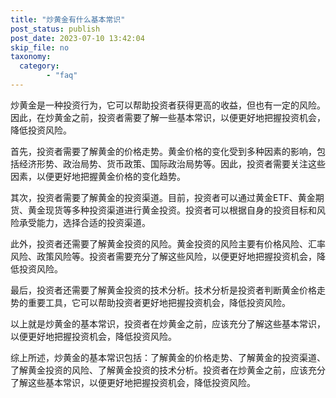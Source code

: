 ```yaml
---
title: "炒黄金有什么基本常识"
post_status: publish
post_date: 2023-07-10 13:42:04
skip_file: no
taxonomy:
  category:
        - "faq"
---
```


炒黄金是一种投资行为，它可以帮助投资者获得更高的收益，但也有一定的风险。因此，在炒黄金之前，投资者需要了解一些基本常识，以便更好地把握投资机会，降低投资风险。

首先，投资者需要了解黄金的价格走势。黄金价格的变化受到多种因素的影响，包括经济形势、政治局势、货币政策、国际政治局势等。因此，投资者需要关注这些因素，以便更好地把握黄金价格的变化趋势。

其次，投资者需要了解黄金的投资渠道。目前，投资者可以通过黄金ETF、黄金期货、黄金现货等多种投资渠道进行黄金投资。投资者可以根据自身的投资目标和风险承受能力，选择合适的投资渠道。

此外，投资者还需要了解黄金投资的风险。黄金投资的风险主要有价格风险、汇率风险、政策风险等。投资者需要充分了解这些风险，以便更好地把握投资机会，降低投资风险。

最后，投资者还需要了解黄金投资的技术分析。技术分析是投资者判断黄金价格走势的重要工具，它可以帮助投资者更好地把握投资机会，降低投资风险。

以上就是炒黄金的基本常识，投资者在炒黄金之前，应该充分了解这些基本常识，以便更好地把握投资机会，降低投资风险。

综上所述，炒黄金的基本常识包括：了解黄金的价格走势、了解黄金的投资渠道、了解黄金投资的风险、了解黄金投资的技术分析。投资者在炒黄金之前，应该充分了解这些基本常识，以便更好地把握投资机会，降低投资风险。
